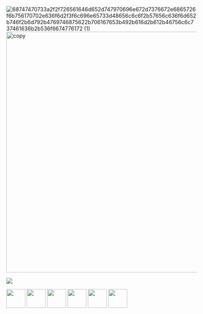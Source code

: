 ![68747470733a2f2f726561646d652d747970696e672d7376672e6865726f6b756170702e636f6d2f3f6c696e65733d48656c6c6f2b57656c636f6d652b746f2b6d792b4769746875622b706167653b492b616d2b612b46756c6c737461636b2b536f6674776172 (1)](https://user-images.githubusercontent.com/88801652/211310365-3979f285-79c1-4394-ae45-59709d41b0c8.svg)
<img width="638" alt="copy" src="https://user-images.githubusercontent.com/88801652/211781638-b6c0f855-ce7e-4ffa-b79c-3340cdb9ca15.png">



<picture>
<source 
  srcset="https://github-readme-stats.vercel.app/api?username=anuraghazra&show_icons=true&theme=dark"
  media="(prefers-color-scheme: dark)"
/>
<source
  srcset="https://github-readme-stats.vercel.app/api?username=anuraghazra&show_icons=true"
  media="(prefers-color-scheme: black), (prefers-color-scheme: no-preference)"
/>
<img src="https://github-readme-stats.vercel.app/api?username=anuraghazra)](https://github.com/anuraghazra/github-readme-stats" />
</picture>
<p dir="auto"><code><a href="https://www.microsoft.com/" rel="nofollow"><img height="50" src="https://camo.githubusercontent.com/6456555b87de685401a659b00088c69011f40ed2d5942bf5217896888d0d88d5/68747470733a2f2f7365656b6c6f676f2e636f6d2f696d616765732f312f6e65742d636f72652d6c6f676f2d453832434534463730312d7365656b6c6f676f2e636f6d2e706e67" data-canonical-src="https://seeklogo.com/images/1/net-core-logo-E82CE4F701-seeklogo.com.png" style="max-width: 100%;"></a></code>
<code><a href="https://learn.microsoft.com/en-us/dotnet/csharp/" rel="nofollow"><img height="50" src="https://camo.githubusercontent.com/e5f1cbf59a8752f8a31ba28ea3b788daf4c188a84870865acfc16c5567bfd5ce/68747470733a2f2f7365656b6c6f676f2e636f6d2f696d616765732f432f632d73686172702d632d6c6f676f2d303246313737313442412d7365656b6c6f676f2e636f6d2e706e67" data-canonical-src="https://seeklogo.com/images/C/c-sharp-c-logo-02F17714BA-seeklogo.com.png" style="max-width: 100%;"></a></code>
<code><a href="https://www.microsoft.com/tr-tr/" rel="nofollow"><img height="50" src="https://camo.githubusercontent.com/f3c5e64857a25f3cd9de9b3d58433710161694868134897b8e1cc53bc553b699/68747470733a2f2f7365656b6c6f676f2e636f6d2f696d616765732f4d2f6d6963726f736f66742d73716c2d7365727665722d6c6f676f2d393641463439453242332d7365656b6c6f676f2e636f6d2e706e67" data-canonical-src="https://seeklogo.com/images/M/microsoft-sql-server-logo-96AF49E2B3-seeklogo.com.png" style="max-width: 100%;"></a></code>
<code><a href="#"><img height="50" src="https://camo.githubusercontent.com/6909ff9690ba45eda5e4eddcdcde64f75621ec05baae2738bb88144de1f06f0f/68747470733a2f2f7365656b6c6f676f2e636f6d2f696d616765732f4a2f6a6176617363726970742d6a732d6c6f676f2d323934393730313730322d7365656b6c6f676f2e636f6d2e706e67" data-canonical-src="https://seeklogo.com/images/J/javascript-js-logo-2949701702-seeklogo.com.png" style="max-width: 100%;"></a></code>
<code><a href="#"><img height="50" src="https://camo.githubusercontent.com/954bcfc4229a2567a8ddd6279e5c37b9b5a894401ae413b39e808e013989f6e8/68747470733a2f2f7365656b6c6f676f2e636f6d2f696d616765732f472f6769746875622d6c6f676f2d373838304438304238442d7365656b6c6f676f2e636f6d2e706e67" data-canonical-src="https://seeklogo.com/images/G/github-logo-7880D80B8D-seeklogo.com.png" style="max-width: 100%;"></a></code>
<code><a href="https://angular.io/" rel="nofollow"><img height="50" src="https://camo.githubusercontent.com/8e7e42fa33522ed66467b8b5bc2eb9143f4c94872072c66df9f34c62ad198def/68747470733a2f2f7365656b6c6f676f2e636f6d2f696d616765732f412f616e67756c61722d6c6f676f2d423736423143444539382d7365656b6c6f676f2e636f6d2e706e67" data-canonical-src="https://seeklogo.com/images/A/angular-logo-B76B1CDE98-seeklogo.com.png" style="max-width: 100%;"></a></code></p>

